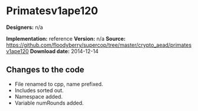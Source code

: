 # Primatesv1ape120

**Designers:** n/a

**Implementation:** reference
**Version:** n/a
**Source:** https://github.com/floodyberry/supercop/tree/master/crypto_aead/primatesv1ape120
**Download date:** 2014-12-14

## Changes to the code

* File renamed to cpp, name prefixed.
* Includes sorted out.
* Namespace added.
* Variable numRounds added.
